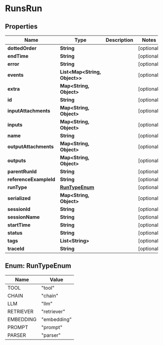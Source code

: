 

# RunsRun


## Properties

| Name | Type | Description | Notes |
|------------ | ------------- | ------------- | -------------|
|**dottedOrder** | **String** |  |  [optional] |
|**endTime** | **String** |  |  [optional] |
|**error** | **String** |  |  [optional] |
|**events** | **List&lt;Map&lt;String, Object&gt;&gt;** |  |  [optional] |
|**extra** | **Map&lt;String, Object&gt;** |  |  [optional] |
|**id** | **String** |  |  [optional] |
|**inputAttachments** | **Map&lt;String, Object&gt;** |  |  [optional] |
|**inputs** | **Map&lt;String, Object&gt;** |  |  [optional] |
|**name** | **String** |  |  [optional] |
|**outputAttachments** | **Map&lt;String, Object&gt;** |  |  [optional] |
|**outputs** | **Map&lt;String, Object&gt;** |  |  [optional] |
|**parentRunId** | **String** |  |  [optional] |
|**referenceExampleId** | **String** |  |  [optional] |
|**runType** | [**RunTypeEnum**](#RunTypeEnum) |  |  [optional] |
|**serialized** | **Map&lt;String, Object&gt;** |  |  [optional] |
|**sessionId** | **String** |  |  [optional] |
|**sessionName** | **String** |  |  [optional] |
|**startTime** | **String** |  |  [optional] |
|**status** | **String** |  |  [optional] |
|**tags** | **List&lt;String&gt;** |  |  [optional] |
|**traceId** | **String** |  |  [optional] |



## Enum: RunTypeEnum

| Name | Value |
|---- | -----|
| TOOL | &quot;tool&quot; |
| CHAIN | &quot;chain&quot; |
| LLM | &quot;llm&quot; |
| RETRIEVER | &quot;retriever&quot; |
| EMBEDDING | &quot;embedding&quot; |
| PROMPT | &quot;prompt&quot; |
| PARSER | &quot;parser&quot; |



